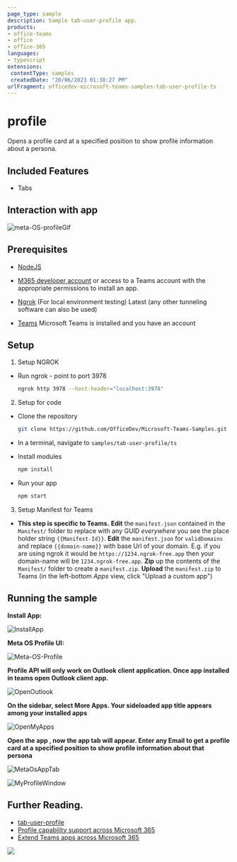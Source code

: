 ```yaml
---
page_type: sample
description: Sample tab-user-profile app.
products:
- office-teams
- office
- office-365
languages:
- typescript
extensions:
 contentType: samples
 createdDate: "20/06/2023 01:38:27 PM"
urlFragment: officedev-microsoft-teams-samples-tab-user-profile-ts
---
```


# profile

Opens a profile card at a specified position to show profile information about a persona.

 ## Included Features
* Tabs

## Interaction with app

![meta-OS-profileGif](Images/meta-OS-profileGif.gif)

## Prerequisites
-  [NodeJS](https://nodejs.org/en/)

-  [M365 developer account](https://docs.microsoft.com/en-us/microsoftteams/platform/concepts/build-and-test/prepare-your-o365-tenant) or access to a Teams account with the appropriate permissions to install an app.
- [Ngrok](https://ngrok.com/download) (For local environment testing) Latest (any other tunneling software can also be used)
  
- [Teams](https://teams.microsoft.com) Microsoft Teams is installed and you have an account

## Setup
    
1. Setup NGROK
  - Run ngrok - point to port 3978

    ```bash
    ngrok http 3978 --host-header="localhost:3978"
    ```
2. Setup for code
 - Clone the repository

    ```bash
    git clone https://github.com/OfficeDev/Microsoft-Teams-Samples.git
    ```

-  In a terminal, navigate to `samples/tab-user-profile/ts`

 - Install modules

    ```bash
    npm install
    ```
 - Run your app

    ```bash
    npm start
    ```
3. Setup Manifest for Teams

- **This step is specific to Teams.**
    **Edit** the `manifest.json` contained in the `Manifest/` folder to replace with any GUID *everywhere* you see the place holder string `{{Manifest-Id}}`.
    **Edit** the `manifest.json` for `validDomains` and replace `{{domain-name}}` with base Url of your domain. E.g. if you are using ngrok it would be `https://1234.ngrok-free.app` then your domain-name will be `1234.ngrok-free.app`.
    **Zip** up the contents of the `Manifest/` folder to create a `manifest.zip`.
    **Upload** the `manifest.zip` to Teams (in the left-bottom *Apps* view, click "Upload a custom app")


## Running the sample

**Install App:**

![InstallApp](Images/InstallApp.png)

**Meta OS Profile UI:**

![Meta-OS-Profile](Images/Meta-OS-Profile.png)

**Profile API will only work on Outlook client application. Once app installed in teams open Outlook client app.**

![OpenOutlook](Images/OpenOutlook.png)

**On the sidebar, select More Apps. Your sideloaded app title appears among your installed apps**

![OpenMyApps](Images/OpenMyApps.png)

**Open the app , now the app tab will appear. Enter any Email to get  a profile card at a specified position to show profile information about that persona**

![MetaOsAppTab](Images/MetaOsAppTab.png)

![MyProfileWindow](Images/MyProfileWindow.png)


## Further Reading.
- [tab-user-profile](https://learn.microsoft.com/javascript/api/@microsoft/teams-js/profile?view=msteams-client-js-latest)
- [Profile capability support across Microsoft 365](https://learn.microsoft.com/en-us/microsoftteams/platform/m365-apps/teamsjs-support-m365#profile)
- [Extend Teams apps across Microsoft 365](https://learn.microsoft.com/microsoftteams/platform/m365-apps/overview)

<img src="https://pnptelemetry.azurewebsites.net/microsoft-teams-samples/samples/tab-user-profile-ts" />